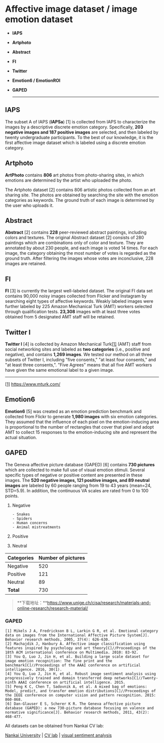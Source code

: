 # Affective image dataset / image emotion dataset

- **IAPS**

- **Artphoto**

- **Abstract**

- **FI**

- **Twitter**

- **Emotion6 / EmotionROI**

- **GAPED**

  ****

## IAPS

The subset A of IAPS (**IAPSa**) [1] is collected from IAPS to characterize the images by a descriptive discrete emotion category. Specifically, **203 negative images and 187 positive images** are selected, and then labeled by twenty undergraduate participants. To the best of our knowledge, it is the first affective image dataset which is labeled using a discrete emotion category.



## Artphoto

**ArtPhoto** contains **806** art photos from photo-sharing sites, in which emotions are determined by the artist who uploaded the photo.

The Artphoto dataset [2] contains 806 artistic photos collected from an art sharing site. The photos are obtained by searching the site with the emotion categories as keywords. The ground truth of each image is determined by the user who uploads it.



## Abstract

**Abstract** [2] contains **228** peer-reviewed abstract paintings, including colors and textures. The  original Abstract dataset [2] consists of 280 paintings which are combinations only of color and texture. They are annotated by about 230 people, and each image is voted 14 times. For each image, the category obtaining the most number of votes is regarded as the ground truth. After filtering the images whose votes are inconclusive, 228 images are retained.



## FI

**FI** [3] is currently the largest well-labeled dataset. The original FI data set contains 90,000 noisy images collected from Flicker and Instagram by searching eight types of affective keywords. Weakly labeled images were further labeled by 225 Amazon Mechanical Turk (AMT) workers selected through qualification tests. **23,308** images with at least three votes obtained from 5 designated AMT staff will be retained.



##  Twitter I 

 **Twitter I** [4] is collected by Amazon Mechanical Turk[[1\]](#_ftn1) (AMT) staff from social networking sites and labeled as **two categories** (i.e., positive and negative), and contains **1,269 images**. We tested our method on all three subsets of Twitter I, including "five consents," "at least four consents," and "at least three consents,". "Five Agrees" means that all five AMT workers have given the same emotional label to a given image.

------

[[1\]](#_ftnref1) https://www.mturk.com/

## Emotion6

**Emotion6** [5] was created as an emotion prediction benchmark and collected from Flickr to generate **1,980 images** with six emotion categories. They assumed that the influence of each pixel on the emotion-inducing area is proportional to the number of rectangles that cover that pixel and adopt AMT to collect 15 responses to the emotion-inducing site and represent the actual situation.



## GAPED 

The Geneva affective picture database (GAPED) [6] contains **730 pictures** which are collected to make full use of visual emotion stimuli. Several specific types of negative or positive content are presented in these images. The **520 negative images, 121 positive images, and 89 neutral images** are labeled by 60 people ranging from 19 to 43 years (mean=24, STD=5.9). In addition, the continuous VA scales are rated from 0 to 100 points.

1. Negative

       - Snakes
       - Spiders
       - Human concerns
       - Animal mistreatments

2. Positive 

3. Neutral


| Categories | **Number of pictures** |
| ---------- | ---------------------- |
| Negative   | 520                    |
| Positive   | 121                    |
| Neutral    | 89                     |
| **Total**  | 730                    |

> **下载地址：**https://www.unige.ch/cisa/research/materials-and-online-research/research-material/



### GAPED 

```
[1] Mikels J A, Fredrickson B L, Larkin G R, et al. Emotional category data on images from the International Affective Picture System[J]. Behavior research methods, 2005, 37(4): 626-630.
[2] Machajdik J, Hanbury A. Affective image classification using features inspired by psychology and art theory[C]//Proceedings of the 18th ACM international conference on Multimedia. 2010: 83-92.
[3] You Q, Luo J, Jin H, et al. Building a large scale dataset for image emotion recognition: The fine print and the benchmark[C]//Proceedings of the AAAI conference on artificial intelligence. 2016, 30(1).
[4] You Q, Luo J, Jin H, et al. Robust image sentiment analysis using progressively trained and domain transferred deep networks[C]//Twenty-ninth AAAI conference on artificial intelligence. 2015.
[5] Peng K C, Chen T, Sadovnik A, et al. A mixed bag of emotions: Model, predict, and transfer emotion distributions[C]//Proceedings of the IEEE conference on computer vision and pattern recognition. 2015: 860-868.
[6] Dan-Glauser E S, Scherer K R. The Geneva affective picture database (GAPED): a new 730-picture database focusing on valence and normative significance[J]. Behavior research methods, 2011, 43(2): 468-477.
```



All datasets can be obtained from Nankai CV lab:

[Nankai University](http://www.nankai.edu.cn/)  | [CV lab](https://cv.nankai.edu.cn/) | [visual sentiment analysis](http://47.111.31.20:8081/sentiment/index.html)

